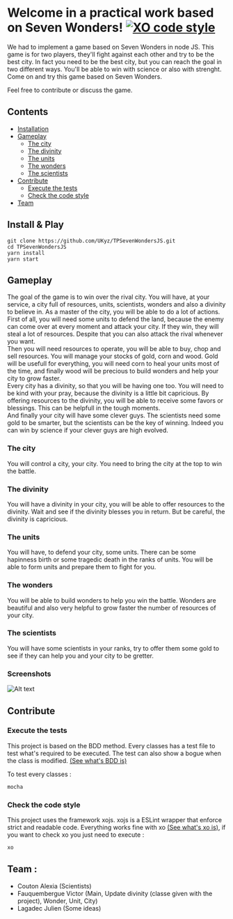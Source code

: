 # Welcome in a practical work based on Seven Wonders! [![XO code style](https://img.shields.io/badge/code_style-XO-5ed9c7.svg)](https://github.com/xojs/xo)


We had to implement a game based on Seven Wonders in node JS. This game is for two players, they'll fight against each other and try to be the best city. In fact you need to be the best city, but you can reach the goal in two different ways. You'll be able to win with science or also with strenght. Come on and try this game based on Seven Wonders.

Feel free to contribute or discuss the game.

## Contents
  * [Installation][Installation]
  * [Gameplay][Gameplay]
    * [The city][City]
    * [The divinity][Divinity]
    * [The units][Unit]
    * [The wonders][Wonder]
    * [The scientists][Scientists]
  * [Contribute][Contribute]
    * [Execute the tests][Tests]
    * [Check the code style][CheckXo]
  * [Team][Team]

## Install & Play

```
git clone https://github.com/UKyz/TPSevenWondersJS.git
cd TPSevenWondersJS
yarn install
yarn start
```

## Gameplay
 The goal of the game is to win over the rival city. You will have, at your service, a city full of resources, units, scientists, wonders and also a divinity to believe in. As a master of the city, you will be able to do a lot of actions. First of all, you will need some units to defend the land, because the enemy can come over at every moment and attack your city. If they win, they will steal a lot of resources. Despite that you can also attack the rival whenever you want. <br />
 Then you will need resources to operate, you will be able to buy, chop and sell resources. You will manage your stocks of gold, corn and wood. Gold will be usefull for everything, you will need corn to heal your units most of the time, and finally wood will be precious to build wonders and help your city to grow faster. <br />
 Every city has a divinity, so that you will be having one too. You will need to be kind with your pray, because the divinity is a little bit capricious. By offering resources to the divinity, you will be able to receive some favors or blessings. This can be helpfull in the tough moments. <br />
 And finally your city will have some clever guys. The scientists need some gold to be smarter, but the scientists can be the key of winning. Indeed you can win by science if your clever guys are high evolved.
 
  ### The city
  You will control a city, your city. You need to bring the city at the top to win the battle.
  ### The divinity
  You will have a divinity in your city, you will be able to offer resources to the divinity. Wait and see if the divinity blesses you in return. But be careful, the divinity is capricious.
  ### The units
  You will have, to defend your city, some units. There can be some hapinness birth or some tragedic death in the ranks of units. You will be able to form units and prepare them to fight for you.
  ### The wonders
  You will be able to build wonders to help you win the battle. Wonders are beautiful and also very helpful to grow faster the number of resources of your city.
  ### The scientists
  You will have some scientists in your ranks, try to offer them some gold to see if they can help you and your city to be gretter. 
  
  ### Screenshots
  
  ![Alt text](http://victor-fauquembergue.fr/imagesGit/screenshot1)
  

## Contribute 
### Execute the tests
  This project is based on the BDD method. Every classes has a test file to test what's required to be executed. The test can also show a bogue when the class is modified. [(See what's BDD is)][BDDWiki]
  
  To test every classes : 
  
```bash
mocha
```

### Check the code style
  This project uses the framework xojs. xojs is a ESLint wrapper that enforce strict and readable code. Everything works fine with xo [(See what's xo is)][xo], if you want to check xo you just need to execute : 
  
```bash
xo
```

## Team :
  * Couton Alexia (Scientists)
  * Fauquembergue Victor (Main, Update divinity (classe given with the project), Wonder, Unit, City) 
  * Lagadec Julien (Some ideas)

[BDDWiki]: https://en.wikipedia.org/wiki/Behavior-driven_development
[xo]: https://github.com/xojs/xo
[Installation]: https://github.com/UKyz/TPSevenWondersJS/blob/master/README.md#install--play
[Gameplay]: https://github.com/UKyz/TPSevenWondersJS/blob/master/README.md#gameplay
[City]: https://github.com/UKyz/TPSevenWondersJS/blob/master/README.md#the-city
[Unit]: https://github.com/UKyz/TPSevenWondersJS/blob/master/README.md#the-unit
[Scientists]: https://github.com/UKyz/TPSevenWondersJS/blob/master/README.md#the-scientists
[Wonder]: https://github.com/UKyz/TPSevenWondersJS/blob/master/README.md#the-wonder
[Divinity]: https://github.com/UKyz/TPSevenWondersJS/blob/master/README.md#the-divinity
[Contribute]: https://github.com/UKyz/TPSevenWondersJS/blob/master/README.md#contribute
[Tests]: https://github.com/UKyz/TPSevenWondersJS/blob/master/README.md#execute-the-tests
[CheckXo]: https://github.com/UKyz/TPSevenWondersJS/blob/master/README.md#check-the-code-style
[Team]: https://github.com/UKyz/TPSevenWondersJS/blob/master/README.md#team-

